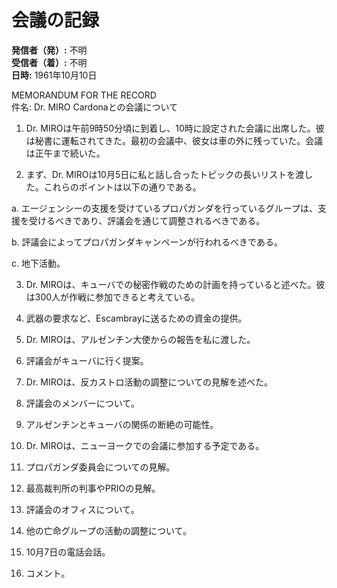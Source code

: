 # 会議の記録

**発信者（発）:** 不明  
**受信者（着）:** 不明  
**日時:** 1961年10月10日

MEMORANDUM FOR THE RECORD  
件名: Dr. MIRO Cardonaとの会議について

1. Dr. MIROは午前9時50分頃に到着し、10時に設定された会議に出席した。彼は秘書に運転されてきた。最初の会議中、彼女は車の外に残っていた。会議は正午まで続いた。

2. まず、Dr. MIROは10月5日に私と話し合ったトピックの長いリストを渡した。これらのポイントは以下の通りである。

a. エージェンシーの支援を受けているプロパガンダを行っているグループは、支援を受けるべきであり、評議会を通じて調整されるべきである。

b. 評議会によってプロパガンダキャンペーンが行われるべきである。

c. 地下活動。

3. Dr. MIROは、キューバでの秘密作戦のための計画を持っていると述べた。彼は300人が作戦に参加できると考えている。

4. 武器の要求など、Escambrayに送るための資金の提供。

5. Dr. MIROは、アルゼンチン大使からの報告を私に渡した。

6. 評議会がキューバに行く提案。

7. Dr. MIROは、反カストロ活動の調整についての見解を述べた。

8. 評議会のメンバーについて。

9. アルゼンチンとキューバの関係の断絶の可能性。

10. Dr. MIROは、ニューヨークでの会議に参加する予定である。

11. プロパガンダ委員会についての見解。

12. 最高裁判所の判事やPRIOの見解。

13. 評議会のオフィスについて。

14. 他の亡命グループの活動の調整について。

15. 10月7日の電話会話。

16. コメント。